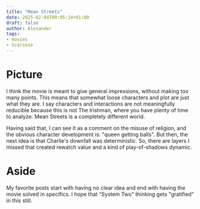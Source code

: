 ```yaml
---
title: "Mean Streets"
date: 2025-02-04T09:05:14+01:00
draft: false
author: Alexander
tags:
- movies
- Scorsese
---
```


# Picture

I think the movie is meant to give general impressions, without making too many points.
This means that somewhat loose characters and plot are just what they are.
I say characters and interactions are not meaningfully reducible because this is not The Irishman, where you have plenty of time to analyze.
Mean Streets is a completely different world.

Having said that, I can see it as a comment on the misuse of religion,
and the obvious character development is: "queen getting balls".
But then, the next idea is that Charlie's downfall was deterministic.
So, there are layers I missed that created rewatch value and a kind of play-of-shadows dynamic.

# Aside

My favorite posts start with having no clear idea and end with having the movie solved in specifics.
I hope that "System Two" thinking gets "gratified" in this still.
